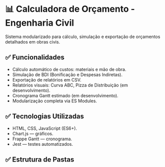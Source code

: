 # 📊 Calculadora de Orçamento - Engenharia Civil

Sistema modularizado para cálculo, simulação e exportação de orçamentos detalhados em obras civis.

## ✅ Funcionalidades

- Cálculo automático de custos: materiais e mão de obra.
- Simulação de BDI (Bonificação e Despesas Indiretas).
- Exportação de relatórios em CSV.
- Relatórios visuais: Curva ABC, Pizza de Distribuição (em desenvolvimento).
- Cronograma Gantt estimado (em desenvolvimento).
- Modularização completa via ES Modules.

## ✅ Tecnologias Utilizadas

- HTML, CSS, JavaScript (ES6+).
- Chart.js — gráficos.
- Frappe Gantt — cronograma.
- Jest — testes automatizados.

## ✅ Estrutura de Pastas

